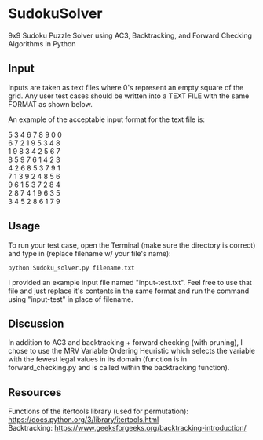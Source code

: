 # SudokuSolver
9x9 Sudoku Puzzle Solver using AC3, Backtracking, and Forward Checking Algorithms in Python

## Input

Inputs are taken as text files where 0's represent an empty square of the grid. Any user test cases should be written
into a TEXT FILE with the same FORMAT as shown below.

An example of the acceptable input format for the text file is:

5 3 4 6 7 8 9 0 0  
6 7 2 1 9 5 3 4 8  
1 9 8 3 4 2 5 6 7  
8 5 9 7 6 1 4 2 3  
4 2 6 8 5 3 7 9 1  
7 1 3 9 2 4 8 5 6  
9 6 1 5 3 7 2 8 4  
2 8 7 4 1 9 6 3 5  
3 4 5 2 8 6 1 7 9  

## Usage

To run your test case, open the Terminal (make sure the directory is correct) and type in (replace filename w/ your
file's name):

```python Sudoku_solver.py filename.txt```

I provided an example input file named "input-test.txt". Feel free to use that file and just replace it's contents 
in the same format and run the command using "input-test" in place of filename.

## Discussion

In addition to AC3 and backtracking + forward checking (with pruning), I chose to use the MRV Variable Ordering
Heuristic which selects the variable with the fewest legal values in its domain (function is in forward_checking.py and
is called within the backtracking function).

## Resources
Functions of the itertools library (used for permutation): https://docs.python.org/3/library/itertools.html  
Backtracking: https://www.geeksforgeeks.org/backtracking-introduction/  

